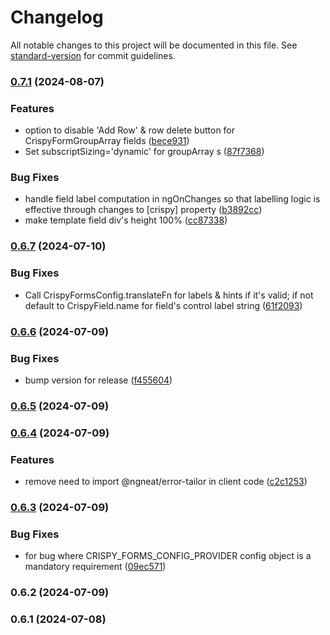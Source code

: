 # Changelog

All notable changes to this project will be documented in this file. See [standard-version](https://github.com/conventional-changelog/standard-version) for commit guidelines.

### [0.7.1](https://github.com/harikvpy/crispy-mat-form/compare/v0.6.7...v0.7.1) (2024-08-07)


### Features

* option to disable 'Add Row' & row delete button for CrispyFormGroupArray fields ([bece931](https://github.com/harikvpy/crispy-mat-form/commit/bece931e89a8b4fb6f5affc163f0a99ea92ba924))
* Set subscriptSizing='dynamic' for groupArray <mat-form-field>s ([87f7368](https://github.com/harikvpy/crispy-mat-form/commit/87f7368320f2a6d50a2f57dcac4a0f809ca3dded))


### Bug Fixes

* handle field label computation in ngOnChanges so that labelling logic is effective through changes to [crispy] property ([b3892cc](https://github.com/harikvpy/crispy-mat-form/commit/b3892cc66d262e88d8e4de5e3575bba93c467f0e))
* make template field div's height 100% ([cc87338](https://github.com/harikvpy/crispy-mat-form/commit/cc873385cc09ac189aa569f1dcca2b7eee17407e))

### [0.6.7](https://github.com/harikvpy/crispy-mat-form/compare/v0.6.6...v0.6.7) (2024-07-10)


### Bug Fixes

* Call CrispyFormsConfig.translateFn for labels & hints if it's valid; if not default to CrispyField.name for field's control label string ([61f2093](https://github.com/harikvpy/crispy-mat-form/commit/61f2093b9ee5ff1b6546ec331b87f516c2c6fc38))

### [0.6.6](https://github.com/harikvpy/crispy-mat-form/compare/v0.6.5...v0.6.6) (2024-07-09)


### Bug Fixes

* bump version for release ([f455604](https://github.com/harikvpy/crispy-mat-form/commit/f4556042da0470978f633b4ea9240666540ffc74))

### [0.6.5](https://github.com/harikvpy/crispy-mat-form/compare/v0.6.4...v0.6.5) (2024-07-09)

### [0.6.4](https://github.com/harikvpy/crispy-mat-form/compare/v0.6.3...v0.6.4) (2024-07-09)


### Features

* remove need to import @ngneat/error-tailor in client code ([c2c1253](https://github.com/harikvpy/crispy-mat-form/commit/c2c12531bac9a1ee58cb31ec041cfbf6158ba763))

### [0.6.3](https://github.com/harikvpy/crispy-mat-form/compare/v0.6.2...v0.6.3) (2024-07-09)


### Bug Fixes

* for bug where CRISPY_FORMS_CONFIG_PROVIDER config object is a mandatory requirement ([09ec571](https://github.com/harikvpy/crispy-mat-form/commit/09ec571d2941c3921891e80b39d5f10aff544d59))

### 0.6.2 (2024-07-09)

### 0.6.1 (2024-07-08)
